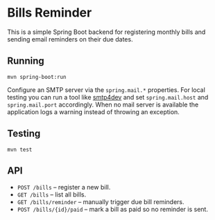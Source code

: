 # Bills Reminder

This is a simple Spring Boot backend for registering monthly bills and sending email reminders on their due dates.

## Running

```
mvn spring-boot:run
```
Configure an SMTP server via the `spring.mail.*` properties. For local testing you can run a tool like [smtp4dev](https://github.com/rnwood/smtp4dev) and set `spring.mail.host` and `spring.mail.port` accordingly. When no mail server is available the application logs a warning instead of throwing an exception.

## Testing

```
mvn test
```

## API

- `POST /bills` – register a new bill.
- `GET /bills` – list all bills.
- `GET /bills/reminder` – manually trigger due bill reminders.
- `POST /bills/{id}/paid` – mark a bill as paid so no reminder is sent.

